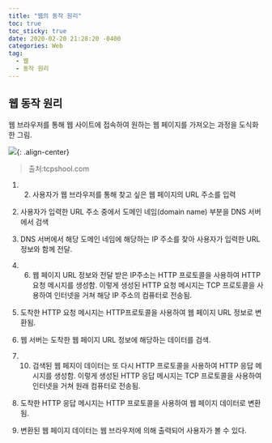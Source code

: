 ```yaml
---
title: "웹의 동작 원리"
toc: true
toc_sticky: true
date: 2020-02-20 21:28:20 -0400
categories: Web
tag:
  - 웹
  - 동작 원리
---
```


## 웹 동작 원리

웹 브라우저를 통해 웹 사이트에 접속하여 원하는 웹 페이지를 가져오는 과정을 도식화한 그림.

![](https://BBackJK.github.io/assets/images/web-basic.png){: .align-center}

> 출처:tcpshool.com

1. 2. 사용자가 웹 브라우저를 통해 찾고 싶은 웹 페이지의 URL 주소를 입력

2. 사용자가 입력한 URL 주소 중에서 도메인 네임(domain name) 부분을 DNS 서버에서 검색

3. DNS 서버에서 해당 도메인 네임에 해당하는 IP 주소를 찾아 사용자가 입력한 URL 정보와 함께 전달.

4. 6. 웹 페이지 URL 정보와 전달 받은 IP주소는 HTTP 프로토콜을 사용하여 HTTP 요청 메시지를 생성함. 이렇게 생성된 HTTP 요청 메시지는 TCP 프로토콜을 사용하여 인터넷을 거쳐 해당 IP 주소의 컴퓨터로 전송됨.

5. 도착한 HTTP 요청 메시지는 HTTP프로토콜을 사용하여 웹 페이지 URL 정보로 변환됨.

6. 웹 서버는 도착한 웹 페이지 URL 정보에 해당하는 데이터를 검색.

7. 10. 검색된 웹 페지이 데이터는 또 다시 HTTP 프로토콜을 사용하여 HTTP 응답 메시지를 생성함. 이렇게 생성된 HTTP 응답 메시지는 TCP 프로토콜을 사용하여 인터넷을 거쳐 원래 컴퓨터로 전송됨.

8. 도착한 HTTP 응답 메시지는 HTTP 프로토콜을 사용하여 웹 페이지 데이터로 변환됨.

9. 변환된 웹 페이지 데이터는 웹 브라우저에 의해 출력되어 사용자가 볼 수 있다.
